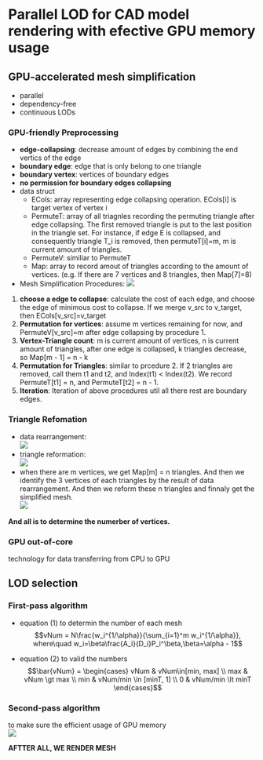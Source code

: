 # Parallel LOD for CAD model rendering with efective GPU memory usage

## GPU-accelerated mesh simplification  
- parallel
- dependency-free  
- continuous LODs

### GPU-friendly Preprocessing  
- **edge-collapsing**: decrease amount of edges by combining the end vertics of the edge    
- **boundary edge**: edge that is only belong to one triangle  
- **boundary vertex**: vertices of boundary edges  
- **no permission for boundary edges collapsing**  
- data struct  
    - ECols: array representing edge collapsing operation. ECols[i] is target vertex of vertex i
    - PermuteT: array of all triagnles recording the permuting triangle after edge collapsing. The first removed triangle is put to the last position in the triangle set. For instance, if edge E is collapsed, and consequently triangle T_i is removed, then permuteT[i]=m, m is current amount of triangles.  
    - PermuteV: similiar to PermuteT  
    - Map: array to record amout of triangles according to the amount of vertices. (e.g. If there are 7 vertices and 8 triangles, then Map[7]=8)
- Mesh Simplification Procedures:
![](https://s3.bmp.ovh/imgs/2023/06/14/ff47610ed02509e5.png)
1. **choose a edge to collapse**: calculate the cost of each edge, and choose the edge of minimous cost to collapse.  If we merge v_src to v_target, then ECols[v_src]=v_target 
2. **Permutation for vertices**: assume m vertices remaining for now, and PermuteV[v_src]=m after edge collapsing by procedure 1.  
3. **Vertex-Triangle count**: m is current amount of vertices, n is current amount of triangles, after one edge is collapsed, k triangles decrease, so Map[m - 1] = n - k  
4. **Permutation for Triangles**: similar to prcedure 2. If 2 triangles are removed, call them t1 and t2, and Index(t1) < Index(t2). We record PermuteT[t1] = n, and PermuteT[t2] = n - 1.  
5. **Iteration**: Iteration of above procedures util all there rest are boundary edges.  

### Triangle Refomation  
- data rearrangement:  
![](https://s3.bmp.ovh/imgs/2023/06/14/1c0f44b934a9b652.png)
- triangle reformation:  
![](https://s3.bmp.ovh/imgs/2023/06/14/8c0ab7d9f63cb07d.png)
- when there are m vertices, we get Map[m] = n triangles.  And then we identify the 3 vertices of each triangles by the result of data rearrangement. And then we reform these n triangles and finnaly get the simplified mesh.  
![](https://s3.bmp.ovh/imgs/2023/06/14/601504f372cd4a78.png)

**And all is to determine the numerber of vertices.**  

### GPU out-of-core  
technology for data transferring from CPU to GPU  

## LOD selection  
### First-pass algorithm  
- equation (1) to determin the number of each mesh  
$$vNum = N\frac{w_i^{1/\alpha}}{\sum_{i=1}^m w_i^{1/\alpha}}, where\quad w_i=\beta\frac{A_i}{D_i}P_i^\beta,\beta=\alpha - 1$$

- equation (2) to valid the numbers  
$$\bar{vNum} = \begin{cases}
vNum & vNum\in[min, max] \\
max & vNum \gt max \\
min & vNum/min \in [minT, 1] \\
0 & vNum/min \lt minT
\end{cases}$$
### Second-pass algorithm  
to make sure the efficient usage of GPU memory  
![](https://s3.bmp.ovh/imgs/2023/06/14/bf23d2068b522d50.png)


**AFTTER ALL, WE RENDER MESH**

